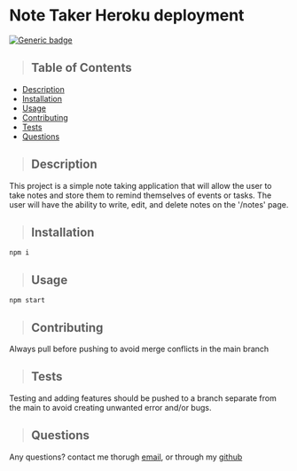 # Note Taker Heroku deployment
[![Generic badge](https://img.shields.io/badge/License-<>-blue.svg)](https://shields.io/)
>## Table of Contents
* [Description](#description)
* [Installation](#installation)
* [Usage](#usage)
* [Contributing](#contributing)
* [Tests](#tests)
* [Questions](#questions)
>## Description
This project is a simple note taking application that will allow the user to take notes and store them to remind themselves of events or tasks. The user will have the ability to write, edit, and delete notes on the '/notes' page.
>## Installation
    npm i
>## Usage
    npm start
>## Contributing
Always pull before pushing to avoid merge conflicts in the main branch
>## Tests
Testing and adding features should be pushed to a branch separate from the main to avoid creating unwanted error and/or bugs.
>## Questions
Any questions? contact me thorugh [email](dupareed@gmail.com), or through my [github](github.com/restas13)
